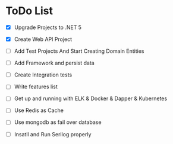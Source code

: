 # ToDo List

- [X] Upgrade Projects to .NET 5
- [X] Create Web API Project
- [ ] Add Test Projects And Start Creating Domain Entities
- [ ] Add Framework and persist data 
- [ ] Create Integration tests
- [ ] Write features list
- [ ] Get up and running with ELK & Docker & Dapper & Kubernetes
- [ ] Use Redis as Cache
- [ ] Use mongodb as fail over database 
- [ ] Insatll and Run Serilog properly

